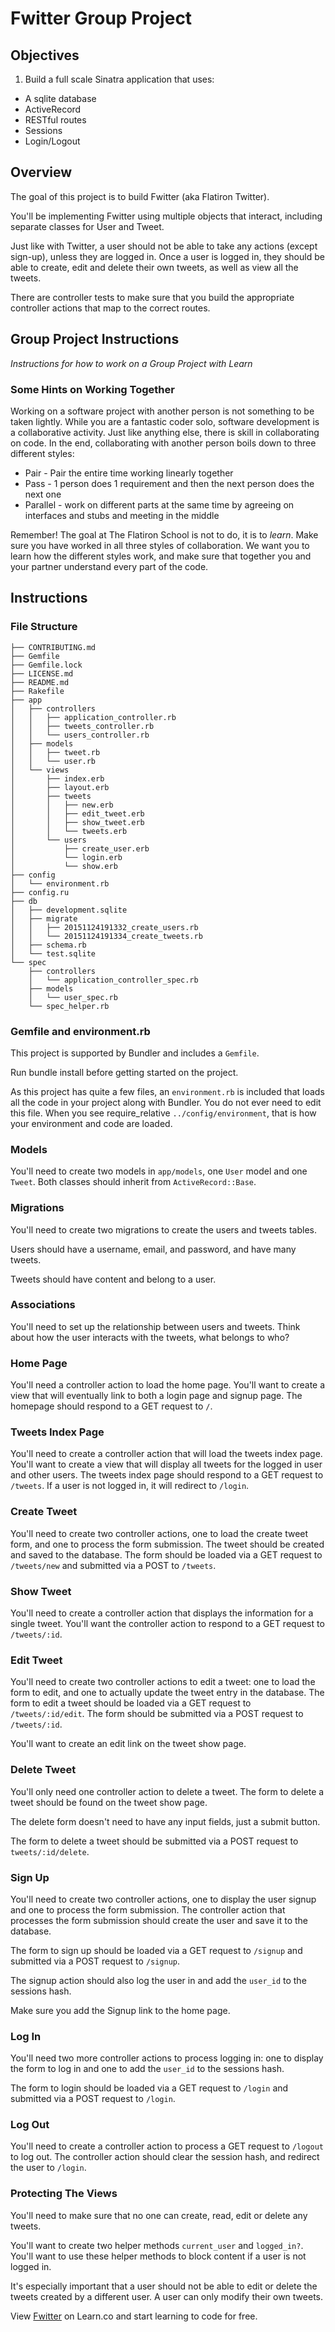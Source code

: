 # Fwitter Group Project

## Objectives

1.  Build a full scale Sinatra application that uses:

- A sqlite database
- ActiveRecord
- RESTful routes
- Sessions
- Login/Logout

## Overview

The goal of this project is to build Fwitter (aka Flatiron Twitter).

You'll be implementing Fwitter using multiple objects that interact, including
separate classes for User and Tweet.

Just like with Twitter, a user should not be able to take any actions (except
sign-up), unless they are logged in. Once a user is logged in, they should be
able to create, edit and delete their own tweets, as well as view all the
tweets.

There are controller tests to make sure that you build the appropriate
controller actions that map to the correct routes.

## Group Project Instructions

_Instructions for how to work on a Group Project with Learn_

### Some Hints on Working Together

Working on a software project with another person is not something to be taken
lightly. While you are a fantastic coder solo, software development is a
collaborative activity. Just like anything else, there is skill in collaborating
on code. In the end, collaborating with another person boils down to three
different styles:

- Pair - Pair the entire time working linearly together
- Pass - 1 person does 1 requirement and then the next person does the next one
- Parallel - work on different parts at the same time by agreeing on interfaces and stubs and meeting in the middle

Remember! The goal at The Flatiron School is not to do, it is to _learn_. Make
sure you have worked in all three styles of collaboration. We want you to learn
how the different styles work, and make sure that together you and your partner
understand every part of the code.

## Instructions

### File Structure

```
├── CONTRIBUTING.md
├── Gemfile
├── Gemfile.lock
├── LICENSE.md
├── README.md
├── Rakefile
├── app
│   ├── controllers
│   │   ├── application_controller.rb
│   │   ├── tweets_controller.rb
│   │   └── users_controller.rb
│   ├── models
│   │   ├── tweet.rb
│   │   └── user.rb
│   └── views
│       ├── index.erb
│       ├── layout.erb
│       ├── tweets
│       │   ├── new.erb
│       │   ├── edit_tweet.erb
│       │   ├── show_tweet.erb
│       │   └── tweets.erb
│       └── users
│           ├── create_user.erb
│           └── login.erb
│           └── show.erb
├── config
│   └── environment.rb
├── config.ru
├── db
│   ├── development.sqlite
│   ├── migrate
│   │   ├── 20151124191332_create_users.rb
│   │   └── 20151124191334_create_tweets.rb
│   ├── schema.rb
│   └── test.sqlite
└── spec
    ├── controllers
    │   └── application_controller_spec.rb
    ├── models
    │   └── user_spec.rb
    └── spec_helper.rb
```

### Gemfile and environment.rb

This project is supported by Bundler and includes a `Gemfile`.

Run bundle install before getting started on the project.

As this project has quite a few files, an `environment.rb` is included that
loads all the code in your project along with Bundler. You do not ever need to
edit this file. When you see require_relative `../config/environment`, that is
how your environment and code are loaded.

### Models

You'll need to create two models in `app/models`, one `User` model and one
`Tweet`. Both classes should inherit from `ActiveRecord::Base`.

### Migrations

You'll need to create two migrations to create the users and tweets tables.

Users should have a username, email, and password, and have many tweets.

Tweets should have content and belong to a user.

### Associations

You'll need to set up the relationship between users and tweets. Think about how
the user interacts with the tweets, what belongs to who?

### Home Page

You'll need a controller action to load the home page. You'll want to create a
view that will eventually link to both a login page and signup page. The
homepage should respond to a GET request to `/`.

### Tweets Index Page

You'll need to create a controller action that will load the tweets index page.
You'll want to create a view that will display all tweets for the logged in user
and other users. The tweets index page should respond to a GET request to
`/tweets`. If a user is not logged in, it will redirect to `/login`.

### Create Tweet

You'll need to create two controller actions, one to load the create tweet form,
and one to process the form submission. The tweet should be created and saved to
the database. The form should be loaded via a GET request to `/tweets/new` and
submitted via a POST to `/tweets`.

### Show Tweet

You'll need to create a controller action that displays the information for a
single tweet. You'll want the controller action to respond to a GET request to
`/tweets/:id`.

### Edit Tweet

You'll need to create two controller actions to edit a tweet: one to load the
form to edit, and one to actually update the tweet entry in the database. The
form to edit a tweet should be loaded via a GET request to `/tweets/:id/edit`.
The form should be submitted via a POST request to `/tweets/:id`.

You'll want to create an edit link on the tweet show page.

### Delete Tweet

You'll only need one controller action to delete a tweet. The form to delete a
tweet should be found on the tweet show page.

The delete form doesn't need to have any input fields, just a submit button.

The form to delete a tweet should be submitted via a POST request to `tweets/:id/delete`.

### Sign Up

You'll need to create two controller actions, one to display the user signup and
one to process the form submission. The controller action that processes the
form submission should create the user and save it to the database.

The form to sign up should be loaded via a GET request to `/signup` and
submitted via a POST request to `/signup`.

The signup action should also log the user in and add the `user_id` to the sessions hash.

Make sure you add the Signup link to the home page.

### Log In

You'll need two more controller actions to process logging in: one to display
the form to log in and one to add the `user_id` to the sessions hash.

The form to login should be loaded via a GET request to `/login` and submitted
via a POST request to `/login`.

### Log Out

You'll need to create a controller action to process a GET request to `/logout`
to log out. The controller action should clear the session hash, and redirect
the user to `/login`.

### Protecting The Views

You'll need to make sure that no one can create, read, edit or delete any
tweets.

You'll want to create two helper methods `current_user` and `logged_in?`. You'll
want to use these helper methods to block content if a user is not logged in.

It's especially important that a user should not be able to edit or delete the
tweets created by a different user. A user can only modify their own tweets.

<p class='util--hide'>View <a href='https://learn.co/lessons/sinatra-fwitter-group-project'>Fwitter</a> on Learn.co and start learning to code for free.</p>

